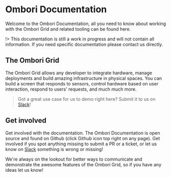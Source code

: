 # Ombori Documentation

Welcome to the Ombori Documentation, all you need to know about working with the Ombori Grid and related tooling can be found here. 

!> This documentation is still a work in progress and will not contain all information. If you need specific documentation please contact us directly.

## The Ombori Grid
The Ombori Grid allows any developer to integrate hardware, manage deployments and build amazing infrastructure in physical spaces. You can build a screen that responds to sensors, control hardware based on user interaction, respond to users' requests, and much much more. 


> Got a great use case for us to demo right here? Submit it to us on [Slack](https://join.slack.com/t/slack-pgo5586/shared_invite/zt-s1ajca83-k8i1f2mqgCMD0vDfpCk4Bg)!

## Get involved
Get involved with the documentation. The Ombori Documentation is open source and found on Github (click Github icon top right on any page). Get involved if you spot anything missing to submit a PR or a ticket, or let us know on [Slack](https://join.slack.com/t/slack-pgo5586/shared_invite/zt-s1ajca83-k8i1f2mqgCMD0vDfpCk4Bg) something is wrong or missing! 

We're always on the lookout for better ways to communicate and demonstrate the awesome features of the Ombori Grid, so if you have any ideas let us know!